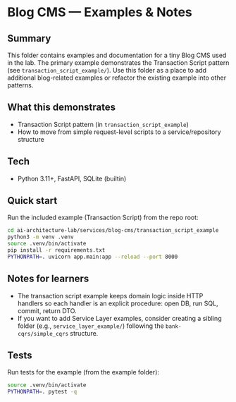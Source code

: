 # Blog CMS — Examples & Notes

Summary
-------
This folder contains examples and documentation for a tiny Blog CMS used in the lab. The primary example demonstrates the Transaction Script pattern (see `transaction_script_example/`). Use this folder as a place to add additional blog-related examples or refactor the existing example into other patterns.

What this demonstrates
----------------------
- Transaction Script pattern (in `transaction_script_example`)
- How to move from simple request-level scripts to a service/repository structure

Tech
----
- Python 3.11+, FastAPI, SQLite (builtin)

Quick start
-----------
Run the included example (Transaction Script) from the repo root:

```bash
cd ai-architecture-lab/services/blog-cms/transaction_script_example
python3 -m venv .venv
source .venv/bin/activate
pip install -r requirements.txt
PYTHONPATH=. uvicorn app.main:app --reload --port 8000
```

Notes for learners
------------------
- The transaction script example keeps domain logic inside HTTP handlers so each handler is an explicit procedure: open DB, run SQL, commit, return DTO.
- If you want to add Service Layer examples, consider creating a sibling folder (e.g., `service_layer_example/`) following the `bank-cqrs/simple_cqrs` structure.

Tests
-----
Run tests for the example (from the example folder):

```bash
source .venv/bin/activate
PYTHONPATH=. pytest -q
```
